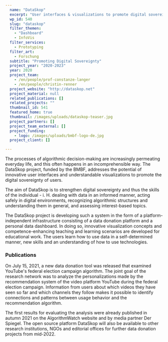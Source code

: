 ```yaml
---
  name: "DataSkop"
  excerpt: "User interfaces & visualizations to promote digital sovereignty"
  wp_id: 540
  slug: "dataskop"
  filter_themen: 
    - "Dashboard"
    - InfoVis
  filter_services: 
    - Prototyping
  filter_art: 
    - Forschung
  subtitle: "Promoting Digital Sovereignty"
  project_year: "2020-2023"
  year: 2020
  project_team: 
    - /en/people/prof-constanze-langer
    - /en/people/christin-renner
  project_website: "http://dataskop.net"
  project_material: null
  related_publications: []
  related_projects: ""
  thumbnail_id: 541
  featured_home: true
  thumbnail: /images/uploads/dataskop-teaser.jpg
  project_partners: []
  project_team_external: []
  project_funding:
    - logo: /images/uploads/bmbf-logo-de.jpg
  project_client: []

---
```

The processes of algorithmic decision-making are increasingly permeating everyday life, and this often happens in an incomprehensible way. The DataSkop project, funded by the BMBF, addresses the potential of innovative user interfaces and understandable visualizations to promote the digital sovereignty of users.

The aim of DataSkop is to strengthen digital sovereignty and thus the skills of the individual - i. H. dealing with data in an informed manner, acting safely in digital environments, recognizing algorithmic structures and understanding them in general, and assessing interest-based topics.

The DataSkop project is developing such a system in the form of a platform-independent infrastructure consisting of a data donation platform and a personal data dashboard. In doing so, innovative visualization concepts and competence-enhancing teaching and learning scenarios are developed for educational work. The users learn how to use data in a self-determined manner, new skills and an understanding of how to use technologies.

### Publications

On July 15, 2021, a new data donation tool was released that examined YouTube's federal election campaign algorithm. The joint goal of the research network was to analyze the personalizations made by the recommendation system of the video platform YouTube during the federal election campaign. Information from users about which videos they have seen so far and which channels they follow makes it possible to identify connections and patterns between usage behavior and the recommendation algorithm.

The first results for evaluating the analysis were already published in autumn 2021 on the AlgorithmWatch website and by media partner Der Spiegel. The open source platform DataSkop will also be available to other research institutions, NGOs and editorial offices for further data donation projects from mid-2022.